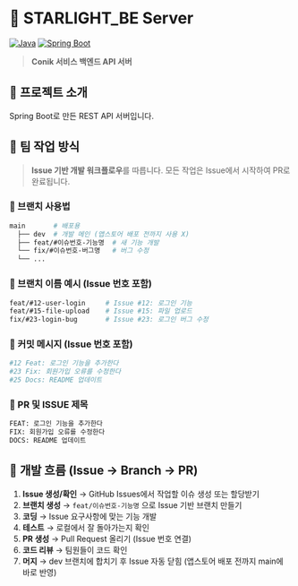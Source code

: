 # 🚀 STARLIGHT_BE Server

[![Java](https://img.shields.io/badge/Java-21-ED8B00?style=flat-square&logo=openjdk&logoColor=white)](https://openjdk.java.net/)
[![Spring Boot](https://img.shields.io/badge/Spring%20Boot-3.4.9-6DB33F?style=flat-square&logo=spring&logoColor=white)](https://spring.io/projects/spring-boot)

> **Conik 서비스 백엔드 API 서버**

## 🎯 프로젝트 소개

Spring Boot로 만든 REST API 서버입니다. 

## 👥 팀 작업 방식

> **Issue 기반 개발 워크플로우**를 따릅니다. 모든 작업은 Issue에서 시작하여 PR로 완료됩니다.

### 🌳 브랜치 사용법
```bash
main       # 배포용
  ├── dev  # 개발 메인 (앱스토어 배포 전까지 사용 X)
  ├── feat/#이슈번호-기능명  # 새 기능 개발
  └── fix/#이슈번호-버그명   # 버그 수정
  └── ...
```

### 📝 브랜치 이름 예시 (Issue 번호 포함)
```bash
feat/#12-user-login     # Issue #12: 로그인 기능
feat/#15-file-upload    # Issue #15: 파일 업로드
fix/#23-login-bug       # Issue #23: 로그인 버그 수정
```

### 💬 커밋 메시지 (Issue 번호 포함)
```bash
#12 Feat: 로그인 기능을 추가한다
#23 Fix: 회원가입 오류를 수정한다
#25 Docs: README 업데이트 
```

### 💬 PR 및 ISSUE 제목
```bash
FEAT: 로그인 기능을 추가한다
FIX: 회원가입 오류를 수정한다
DOCS: README 업데이트 
```

## 🔄 개발 흐름 (Issue → Branch → PR)

1. **Issue 생성/확인** → GitHub Issues에서 작업할 이슈 생성 또는 할당받기
2. **브랜치 생성** → `feat/이슈번호-기능명` 으로 Issue 기반 브랜치 만들기
3. **코딩** → Issue 요구사항에 맞는 기능 개발
4. **테스트** → 로컬에서 잘 돌아가는지 확인
5. **PR 생성** → Pull Request 올리기 (Issue 번호 연결)
6. **코드 리뷰** → 팀원들이 코드 확인
7. **머지** → dev 브랜치에 합치기 후 Issue 자동 닫힘 (앱스토어 배포 전까지 main에 바로 반영)

